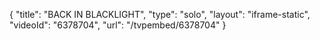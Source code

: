 {
    "title": "BACK IN BLACKLIGHT",
    "type": "solo",
    "layout": "iframe-static",
    "videoId": "6378704",
    "url": "\/tvpembed\/6378704"
}